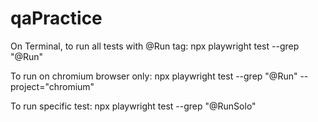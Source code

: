 # qaPractice

On Terminal, to run all tests with @Run tag:
npx playwright test --grep "@Run"

To run on chromium browser only:
npx playwright test --grep "@Run" --project="chromium"

To run specific test:
npx playwright test --grep "@RunSolo"